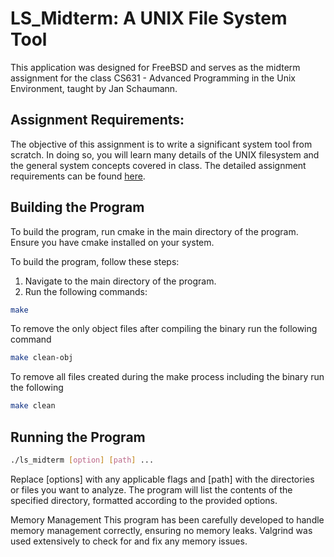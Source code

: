 # LS_Midterm: A UNIX File System Tool
This application was designed for FreeBSD and serves as the midterm assignment for the class CS631 - Advanced Programming in the Unix Environment, taught by Jan Schaumann.

## Assignment Requirements:
The objective of this assignment is to write a significant system tool from scratch. In doing so, you will learn many details of the UNIX filesystem and the general system concepts covered in class. The detailed assignment requirements can be found [here](https://stevens.netmeister.org/631/f23-midterm.html).

## Building the Program
To build the program, run cmake in the main directory of the program. Ensure you have cmake installed on your system.

To build the program, follow these steps:

1. Navigate to the main directory of the program.
2. Run the following commands:
```sh
make
```
To remove the only object files after compiling the binary run the following command
```sh
make clean-obj
```

To remove all files created during the make process including the binary run the following
```sh
make clean
```

## Running the Program

```sh
./ls_midterm [option] [path] ...
```

Replace [options] with any applicable flags and [path] with the directories or files you want to analyze. The program will list the contents of the specified directory, formatted according to the provided options.

Memory Management
This program has been carefully developed to handle memory management correctly, ensuring no memory leaks. Valgrind was used extensively to check for and fix any memory issues.

